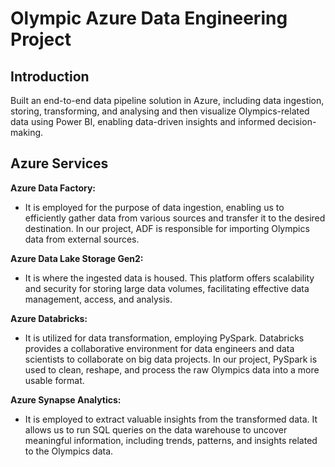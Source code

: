 # Olympic Azure Data Engineering Project

## Introduction
Built an end-to-end data pipeline solution in Azure, including data ingestion, storing, transforming, and analysing and then visualize Olympics-related data using Power BI, enabling data-driven insights and informed decision-making.

## Azure Services

**Azure Data Factory:** 
- It  is employed for the purpose of data ingestion, enabling us to efficiently gather data from various sources and transfer it to the desired destination. In our project, ADF is responsible for importing Olympics data from external sources.

**Azure Data Lake Storage Gen2:**
- It is where the ingested data is housed. This platform offers scalability and security for storing large data volumes, facilitating effective data management, access, and analysis.

**Azure Databricks:**
- It is utilized for data transformation, employing PySpark. Databricks provides a collaborative environment for data engineers and data scientists to collaborate on big data projects. In our project, PySpark is used to clean, reshape, and process the raw Olympics data into a more usable format.

**Azure Synapse Analytics:**
- It is employed to extract valuable insights from the transformed data. It allows us to run SQL queries on the data warehouse to uncover meaningful information, including trends, patterns, and insights related to the Olympics data.
